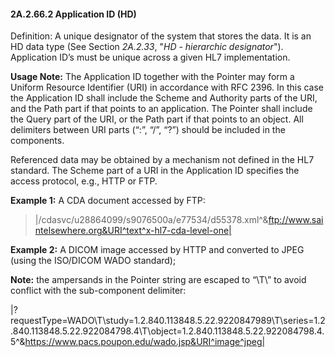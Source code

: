 #### 2A.2.66.2 Application ID (HD)

Definition: A unique designator of the system that stores the data. It is an HD data type (See Section _2A.2.33_, "_HD - hierarchic designator_"). Application ID’s must be unique across a given HL7 implementation.

**Usage Note:** The Application ID together with the Pointer may form a Uniform Resource Identifier (URI) in accordance with RFC 2396. In this case the Application ID shall include the Scheme and Authority parts of the URI, and the Path part if that points to an application. The Pointer shall include the Query part of the URI, or the Path part if that points to an object. All delimiters between URI parts (“:”, “/”, “?”) should be included in the components.

Referenced data may be obtained by a mechanism not defined in the HL7 standard. The Scheme part of a URI in the Application ID specifies the access protocol, e.g., HTTP or FTP.

**Example 1:** A CDA document accessed by FTP:

> |/cdasvc/u28864099/s9076500a/e77534/d55378.xml^&ftp://www.saintelsewhere.org&URI^text^x-hl7-cda-level-one|

**Example 2:** A DICOM image accessed by HTTP and converted to JPEG (using the ISO/DICOM WADO standard);

**Note:** the ampersands in the Pointer string are escaped to “\T\” to avoid conflict with the sub-component delimiter:

|?requestType=WADO\T\study=1.2.840.113848.5.22.9220847989\T\series=1.2.840.113848.5.22.922084798.4\T\object=1.2.840.113848.5.22.922084798.4.5^&https://www.pacs.poupon.edu/wado.jsp&URI^image^jpeg|
